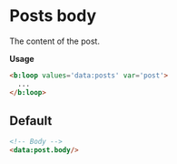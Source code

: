 <!--
@@@title:Posts body@@@
@@@section:Snippets@@@
-->

# Posts body

The content of the post.

**Usage**

```html
<b:loop values='data:posts' var='post'>
  ...
</b:loop>
```


## Default

```html
<!-- Body -->
<data:post.body/>
```
